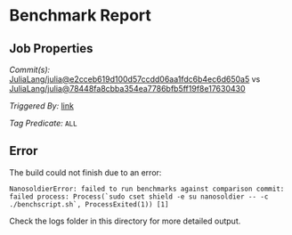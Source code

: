 # Benchmark Report

## Job Properties

*Commit(s):* [JuliaLang/julia@e2cceb619d100d57ccdd06aa1fdc6b4ec6d650a5](https://github.com/JuliaLang/julia/commit/e2cceb619d100d57ccdd06aa1fdc6b4ec6d650a5) vs [JuliaLang/julia@78448fa8cbba354ea7786bfb5ff19f8e17630430](https://github.com/JuliaLang/julia/commit/78448fa8cbba354ea7786bfb5ff19f8e17630430)

*Triggered By:* [link](https://github.com/JuliaLang/julia/commit/e2cceb619d100d57ccdd06aa1fdc6b4ec6d650a5#commitcomment-20821553)

*Tag Predicate:* `ALL`

## Error

The build could not finish due to an error:

```
NanosoldierError: failed to run benchmarks against comparison commit: failed process: Process(`sudo cset shield -e su nanosoldier -- -c ./benchscript.sh`, ProcessExited(1)) [1]
```

Check the logs folder in this directory for more detailed output.

